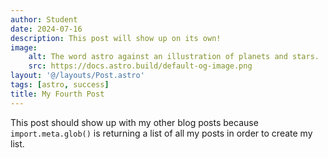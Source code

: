 ```yaml
---
author: Student
date: 2024-07-16
description: This post will show up on its own!
image:
    alt: The word astro against an illustration of planets and stars.
    src: https://docs.astro.build/default-og-image.png
layout: '@/layouts/Post.astro'
tags: [astro, success]
title: My Fourth Post
---
```


This post should show up with my other blog posts because `import.meta.glob()` is returning a list of all my posts in order to create my list.
